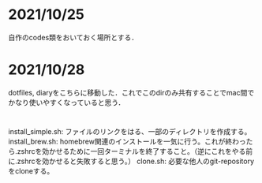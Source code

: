 # 2021/10/25
自作のcodes類をおいておく場所とする．

# 2021/10/28
dotfiles, diaryをこちらに移動した．これでこのdirのみ共有することでmac間でかなり使いやすくなっていると思う．



#
install_simple.sh: ファイルのリンクをはる、一部のディレクトリを作成する。
install_brew.sh: homebrew関連のインストールを一気に行う。これが終わったら.zshrcを効かせるために一回ターミナルを終了すること。（逆にこれをやる前に.zshrcを効かせると失敗すると思う。）
clone.sh: 必要な他人のgit-repositoryをcloneする。

